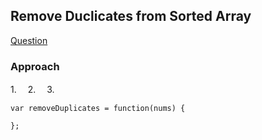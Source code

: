 ## Remove Duclicates from Sorted Array

[Question](https://leetcode.com/problems/remove-duplicates-from-sorted-array)

### Approach

1.　
2.　
3.　

```
var removeDuplicates = function(nums) {

};
```
